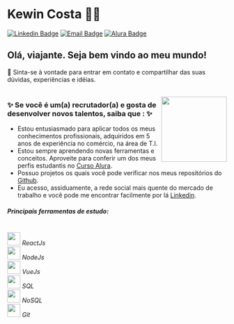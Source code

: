 # Kewin Costa 🧙‍♂️
[![Linkedin Badge](https://img.shields.io/badge/-LinkedIn-blue?style=flat-square&logo=Linkedin&logoColor=white&link=https://www.linkedin.com/in/kewineic/)](https://www.linkedin.com/in/kewineic) 
[![Email Badge](https://img.shields.io/badge/-E--mail-blue?style=flat-square&logo=Gmail&logoColor=white&link=mailto:kewin.ferreira@gmail.com)](mailto:kewin.ferreira@gmail.com)
[![Alura Badge](https://img.shields.io/badge/-Alura-green?style=flat-square&logo=Angular&logoColor=white&link=https://cursos.alura.com.br/user/kewineic)](https://cursos.alura.com.br/user/kewineic)

## Olá, viajante. Seja bem vindo ao meu mundo!
💬 Sinta-se à vontade para entrar em contato e compartilhar das suas dúvidas, experiências e idéias.
<br>
<br>

<img align="right" src="https://image.flaticon.com/icons/svg/2332/2332801.svg" width="150" height="150" /> 

### ✨ Se você é um(a) recrutador(a) e gosta de desenvolver novos talentos, saiba que : ✨
- Estou entusiasmado para aplicar todos os meus conhecimentos profissionais, adquiridos em 5 anos de experiência no comércio, na área de T.I.
- Estou sempre aprendendo novas ferramentas e conceitos. Aproveite para conferir um dos meus perfis estudantis no <a href="https://cursos.alura.com.br/user/kewineic">Curso Alura</a>.
- Possuo projetos os quais você pode verificar nos meus repositórios do <a href="https://github.com/kewineic">Github</a>.
- Eu acesso, assiduamente, a rede social mais quente do mercado de trabalho e você pode me encontrar facilmente por lá <a href="https://www.linkedin.com/in/kewineic/">Linkedin</a>.

##### Principais ferramentas de estudo: 
<br> <img src="https://d2eip9sf3oo6c2.cloudfront.net/tags/images/000/000/026/full/react.png" width="30" height="30"> *ReactJs*
<br> <img src="https://seeklogo.com/images/N/nodejs-logo-FBE122E377-seeklogo.com.png" width="30" height="30"> *NodeJs* 
<br> <img src="https://upload.wikimedia.org/wikipedia/commons/thumb/9/95/Vue.js_Logo_2.svg/555px-Vue.js_Logo_2.svg.png" width="30" height="30">  *VueJs* 
<br> <img src="https://image.flaticon.com/icons/svg/29/29594.svg" width="30" height="30"> *SQL*
<br> <img src="https://cdn.onlinewebfonts.com/svg/img_369018.png" width="30" height="30"> *NoSQL*
<br> <img src="https://upload.wikimedia.org/wikipedia/commons/thumb/3/3f/Git_icon.svg/1200px-Git_icon.svg.png" width="30" height="30">  *Git* 

